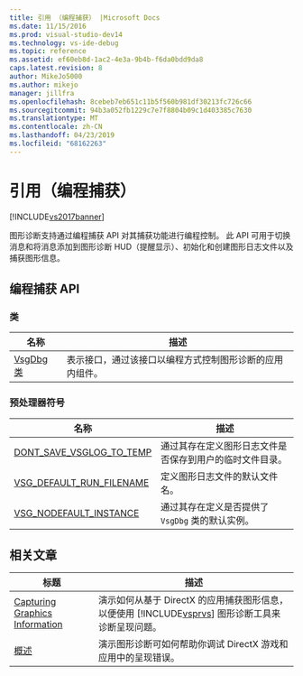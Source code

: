 ```yaml
---
title: 引用 （编程捕获） |Microsoft Docs
ms.date: 11/15/2016
ms.prod: visual-studio-dev14
ms.technology: vs-ide-debug
ms.topic: reference
ms.assetid: ef60eb8d-1ac2-4e3a-9b4b-f6da0bdd9da8
caps.latest.revision: 8
author: MikeJo5000
ms.author: mikejo
manager: jillfra
ms.openlocfilehash: 8cebeb7eb651c11b5f560b981df30213fc726c66
ms.sourcegitcommit: 94b3a052fb1229c7e7f8804b09c1d403385c7630
ms.translationtype: MT
ms.contentlocale: zh-CN
ms.lasthandoff: 04/23/2019
ms.locfileid: "68162263"
---
```

# <a name="reference-programmatic-capture"></a>引用（编程捕获）
[!INCLUDE[vs2017banner](../includes/vs2017banner.md)]

图形诊断支持通过编程捕获 API 对其捕获功能进行编程控制。 此 API 可用于切换消息和将消息添加到图形诊断 HUD（提醒显示）、初始化和创建图形日志文件以及捕获图形信息。  
  
## <a name="programmatic-capture-apis"></a>编程捕获 API  
  
### <a name="classes"></a>类  
  
|名称|描述|  
|----------|-----------------|  
|[VsgDbg 类](../debugger/vsgdbg-class.md)|表示接口，通过该接口以编程方式控制图形诊断的应用内组件。|  
  
### <a name="preprocessor-symbols"></a>预处理器符号  
  
|名称|描述|  
|----------|-----------------|  
|[DONT_SAVE_VSGLOG_TO_TEMP](../debugger/dont-save-vsglog-to-temp.md)|通过其存在定义图形日志文件是否保存到用户的临时文件目录。|  
|[VSG_DEFAULT_RUN_FILENAME](../debugger/vsg-default-run-filename.md)|定义图形日志文件的默认文件名。|  
|[VSG_NODEFAULT_INSTANCE](../debugger/vsg-nodefault-instance.md)|通过其存在定义是否提供了 `VsgDbg` 类的默认实例。|  
  
## <a name="related-articles"></a>相关文章  
  
|标题|描述|  
|-----------|-----------------|  
|[Capturing Graphics Information](../debugger/capturing-graphics-information.md)|演示如何从基于 DirectX 的应用捕获图形信息，以便使用 [!INCLUDE[vsprvs](../includes/vsprvs-md.md)] 图形诊断工具来诊断呈现问题。|  
|[概述](../debugger/overview-of-visual-studio-graphics-diagnostics.md)|演示图形诊断可如何帮助你调试 DirectX 游戏和应用中的呈现错误。|
